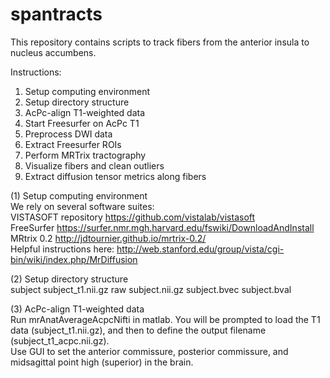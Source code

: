 # spantracts

This repository contains scripts to track fibers from the anterior insula to nucleus accumbens.

Instructions: </br>
1) Setup computing environment </br>
2) Setup directory structure </br>
3) AcPc-align T1-weighted data </br>
4) Start Freesurfer on AcPc T1 </br>
5) Preprocess DWI data </br>
6) Extract Freesurfer ROIs </br>
7) Perform MRTrix tractography </br>
8) Visualize fibers and clean outliers </br>
9) Extract diffusion tensor metrics along fibers </br>

(1) Setup computing environment </br>
We rely on several software suites: </br> 
VISTASOFT repository https://github.com/vistalab/vistasoft </br>
FreeSurfer https://surfer.nmr.mgh.harvard.edu/fswiki/DownloadAndInstall </br>
MRtrix 0.2 http://jdtournier.github.io/mrtrix-0.2/ </br>
Helpful instructions here: http://web.stanford.edu/group/vista/cgi-bin/wiki/index.php/MrDiffusion

(2) Setup directory structure </br>
subject
  subject_t1.nii.gz
  raw
    subject.nii.gz
    subject.bvec
    subject.bval

(3) AcPc-align T1-weighted data </br>
Run mrAnatAverageAcpcNifti in matlab. You will be prompted to load the T1 data (subject_t1.nii.gz), and then to define the output filename (subject_t1_acpc.nii.gz). </br>
Use GUI to set the anterior commissure, posterior commissure, and midsagittal point high (superior) in the brain. </br>


